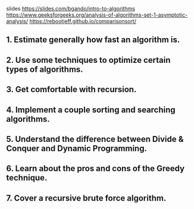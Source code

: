 slides
https://slides.com/bgando/intro-to-algorithms
https://www.geeksforgeeks.org/analysis-of-algorithms-set-1-asymptotic-analysis/
https://rebootjeff.github.io/comparisonsort/

## 1. Estimate generally how fast an algorithm is.

## 2. Use some techniques to optimize certain types of algorithms.

## 3. Get comfortable with recursion.

## 4. Implement a couple sorting and searching algorithms.

## 5. Understand the difference between Divide & Conquer and Dynamic Programming.

## 6. Learn about the pros and cons of the Greedy technique.

## 7. Cover a recursive brute force algorithm.
